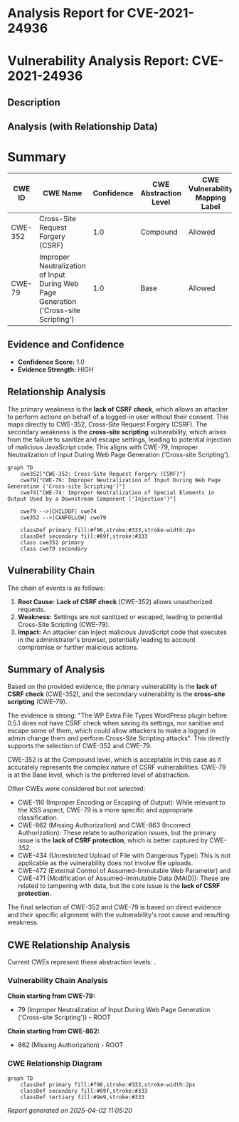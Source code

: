 # Analysis Report for CVE-2021-24936

# Vulnerability Analysis Report: CVE-2021-24936

## Description



## Analysis (with Relationship Data)

# Summary
| CWE ID | CWE Name | Confidence | CWE Abstraction Level | CWE Vulnerability Mapping Label | CWE-Vulnerability Mapping Notes |
|---|---|---|---|---|---|
| CWE-352 | Cross-Site Request Forgery (CSRF) | 1.0 | Compound | Allowed | Primary CWE |
| CWE-79 | Improper Neutralization of Input During Web Page Generation ('Cross-site Scripting') | 1.0 | Base | Allowed | Secondary CWE |

## Evidence and Confidence

*   **Confidence Score:** 1.0
*   **Evidence Strength:** HIGH

## Relationship Analysis
The primary weakness is the **lack of CSRF check**, which allows an attacker to perform actions on behalf of a logged-in user without their consent. This maps directly to CWE-352, Cross-Site Request Forgery (CSRF). The secondary weakness is the **cross-site scripting** vulnerability, which arises from the failure to sanitize and escape settings, leading to potential injection of malicious JavaScript code. This aligns with CWE-79, Improper Neutralization of Input During Web Page Generation ('Cross-site Scripting').

```mermaid
graph TD
    cwe352["CWE-352: Cross-Site Request Forgery (CSRF)"]
    cwe79["CWE-79: Improper Neutralization of Input During Web Page Generation ('Cross-site Scripting')"]
    cwe74["CWE-74: Improper Neutralization of Special Elements in Output Used by a Downstream Component ('Injection')"]
    
    cwe79 -->|CHILDOF| cwe74
    cwe352 -->|CANFOLLOW| cwe79
    
    classDef primary fill:#f96,stroke:#333,stroke-width:2px
    classDef secondary fill:#69f,stroke:#333
    class cwe352 primary
    class cwe79 secondary
```

## Vulnerability Chain
The chain of events is as follows:
1.  **Root Cause:** **Lack of CSRF check** (CWE-352) allows unauthorized requests.
2.  **Weakness:** Settings are not sanitized or escaped, leading to potential Cross-Site Scripting (CWE-79).
3.  **Impact:** An attacker can inject malicious JavaScript code that executes in the administrator's browser, potentially leading to account compromise or further malicious actions.

## Summary of Analysis
Based on the provided evidence, the primary vulnerability is the **lack of CSRF check** (CWE-352), and the secondary vulnerability is the **cross-site scripting** (CWE-79).

The evidence is strong: "The WP Extra File Types WordPress plugin before 0.5.1 does not have CSRF check when saving its settings, nor sanitise and escape some of them, which could allow attackers to make a logged in admin change them and perform Cross-Site Scripting attacks". This directly supports the selection of CWE-352 and CWE-79.

CWE-352 is at the Compound level, which is acceptable in this case as it accurately represents the complex nature of CSRF vulnerabilities. CWE-79 is at the Base level, which is the preferred level of abstraction.

Other CWEs were considered but not selected:

*   CWE-116 (Improper Encoding or Escaping of Output): While relevant to the XSS aspect, CWE-79 is a more specific and appropriate classification.
*   CWE-862 (Missing Authorization) and CWE-863 (Incorrect Authorization): These relate to authorization issues, but the primary issue is the **lack of CSRF protection**, which is better captured by CWE-352.
*   CWE-434 (Unrestricted Upload of File with Dangerous Type): This is not applicable as the vulnerability does not involve file uploads.
*   CWE-472 (External Control of Assumed-Immutable Web Parameter) and CWE-471 (Modification of Assumed-Immutable Data (MAID)): These are related to tampering with data, but the core issue is the **lack of CSRF protection**.

The final selection of CWE-352 and CWE-79 is based on direct evidence and their specific alignment with the vulnerability's root cause and resulting weakness.


## CWE Relationship Analysis

Current CWEs represent these abstraction levels: .


### Vulnerability Chain Analysis

**Chain starting from CWE-79:**
- 79 (Improper Neutralization of Input During Web Page Generation ('Cross-site Scripting')) - ROOT


**Chain starting from CWE-862:**
- 862 (Missing Authorization) - ROOT



### CWE Relationship Diagram

```mermaid
graph TD
    classDef primary fill:#f96,stroke:#333,stroke-width:2px
    classDef secondary fill:#69f,stroke:#333
    classDef tertiary fill:#9e9,stroke:#333
```



*Report generated on 2025-04-02 11:05:20*
